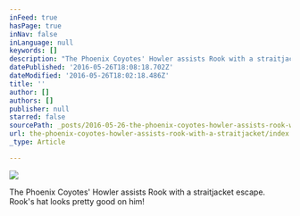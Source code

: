 ```yaml
---
inFeed: true
hasPage: true
inNav: false
inLanguage: null
keywords: []
description: "The Phoenix Coyotes' Howler assists Rook with a straitjacket escape. Rook's hat looks pretty good on him!"
datePublished: '2016-05-26T18:08:18.702Z'
dateModified: '2016-05-26T18:02:18.486Z'
title: ''
author: []
authors: []
publisher: null
starred: false
sourcePath: _posts/2016-05-26-the-phoenix-coyotes-howler-assists-rook-with-a-straitjacket.md
url: the-phoenix-coyotes-howler-assists-rook-with-a-straitjacket/index.html
_type: Article

---
```

![](https://the-grid-user-content.s3-us-west-2.amazonaws.com/c1f39ccd-caf8-43af-9c10-14220d13f60e.jpg)

The Phoenix Coyotes' Howler assists Rook with a straitjacket escape. Rook's hat looks pretty good on him!